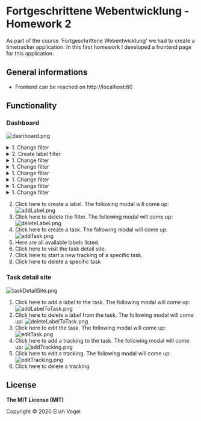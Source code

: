 # Fortgeschrittene Webentwicklung - Homework 2
As part of the course 'Fortgeschrittene Webentwicklung' we had to create a timetracker application. In this first homework I developed a frontend page for this application.

## General informations

* Frontend can be reached on http://localhost:80

## Functionality

### Dashboard
![dashboard.png](./doc/dashboard.png "dashboard")
<details>
<summary>1. Change filter</summary>
Click here to change the filter. The following modal will come up:
<img  src="doc/filter.png"></img>
</details>
<details>
<summary>2. Create label filter</summary>
Click here to create a label. The following modal will come up:
<img  src="doc/addLabel.png"></img>
</details>
<details>
<summary>1. Change filter</summary>
Click here to change the filter. The following modal will come up:
<img  src="doc/filter.png"></img>
</details>
<details>
<summary>1. Change filter</summary>
Click here to change the filter. The following modal will come up:
<img  src="doc/filter.png"></img>
</details>
<details>
<summary>1. Change filter</summary>
Click here to change the filter. The following modal will come up:
<img  src="doc/filter.png"></img>
</details>
<details>
<summary>1. Change filter</summary>
Click here to change the filter. The following modal will come up:
<img  src="doc/filter.png"></img>
</details>
<details>
<summary>1. Change filter</summary>
Click here to change the filter. The following modal will come up:
<img  src="doc/filter.png"></img>
</details>
<details>
<summary>1. Change filter</summary>
Click here to change the filter. The following modal will come up:
<img  src="doc/filter.png"></img>
</details>

2. Click here to create a label. The following modal will come up:
![addLabel.png](./doc/addLabel.png "add label")
3. Click here to delete the filter. The following modal will come up:
![deleteLabel.png](./doc/deleteLabel.png "delete label")
4. Click here to create a task. The following modal will come up:
![addTask.png](./doc/addTask.png "add task")
5. Here are all available labels listed.
6. Click here to visit the task detail site.
7. Click here to start a new tracking of a specific task.
8. Click here to delete a specific task

### Task detail site
![taskDetailSite.png](./doc/taskDetailSite.png "task detail site")
1. Click here to add a label to the task. The following modal will come up:
![addLabelToTask.png](./doc/addLabelToTask.png "add label to task")
2. Click here to delete a label from the task. The following modal will come up:
![deleteLabelToTask.png](./doc/deleteLabelFromTask.png "delete label to task")
3. Click here to edit the task. The following modal will come up:
![editTask.png](./doc/editTask.png "edit task")
4. Click here to add a tracking to the task. The following modal will come up:
![addTracking.png](./doc/addTracking.png "add tracking")
5. Click here to edit a tracking. The following modal will come up:
![editTracking.png](./doc/editTracking.png "edit tracking")
6. Click here to delete a tracking

## License
**The MIT License (MIT)**

Copyright © 2020 Eliah Vogel